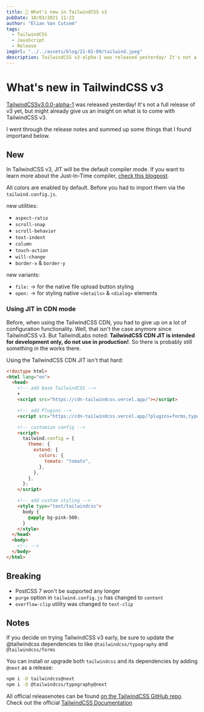 ```yaml
---
title: 💄 What's new in TailwindCSS v3
pubDate: 10/03/2021 11:23
author: "Elian Van Cutsem"
tags:
  - TailwindCSS
  - JavaScript
  - Release
imgUrl: "../../assets/blog/21-02-09/tailwind.jpeg"
description: TailwindCSS v3-alpha-1 was released yesterday! It's not a full release of v3 yet, but might already give us an insight on what is to come with TailwindCSS v3.
---
```


# What's new in TailwindCSS v3

[TailwindCSSv3.0.0-alpha-1](https://github.com/tailwindlabs/tailwindcss/releases/tag/v3.0.0-alpha.1) was released yesterday! It's not a full release of v3 yet, but might already give us an insight on what is to come with TailwindCSS v3.

I went through the release notes and summed up some things that I found importand below.

## New

In TailwindCSS v3, JIT will be the default compiler mode. If you want to learn more about the Just-In-Time compiler, [check this blogpost](https://www.elian.codes/blog/21-03-16-what-is-tailwindcss-jit-and-how-to-use-it/).

All colors are enabled by default. Before you had to import them via the `tailwind.config.js`.

new utilities:

- `aspect-ratio`
- `scroll-snap`
- `scroll-behavior`
- `text-indent`
- `column`
- `touch-action`
- `will-change`
- `border-x` & `border-y`

new variants:

- `file:` -> for the native file upload button styling
- `open:` -> for styling native `<details>` & `<dialog>` elements

### Using JIT in CDN mode

Before, when using the TailwindCSS CDN, you had to give up on a lot of configuration functionality. Well, that isn't the case anymore since TailwindCSS v3. But TailwindLabs noted: **TailwindCSS CDN JIT is intended for development only, do not use in production!**. So there is probably still something in the works there.

Using the TailwindCSS CDN JIT isn't that hard:

```html
<!doctype html>
<html lang="en">
  <head>
    <!-- add base TailwindCSS -->
    +
    <script src="https://cdn-tailwindcss.vercel.app/"></script>

    <!-- add Plugins -->
    <script src="https://cdn-tailwindcss.vercel.app/?plugins=forms,typography,aspect-ratio,line-clamp"></script>

    <!-- customize config -->
    <script>
      tailwind.config = {
        theme: {
          extend: {
            colors: {
              tomato: "tomato",
            },
          },
        },
      };
    </script>

    <!-- add custom styling -->
    <style type="text/tailwindcss">
      body {
        @apply bg-pink-500;
      }
    </style>
  </head>
  <body>
    <!-- -->
  </body>
</html>
```

## Breaking

- PostCSS 7 won't be supported any longer
- `purge` option in `tailwind.config.js` has changed to `content`
- `overflow-clip` utility was changed to `text-clip`

## Notes

If you decide on trying TailwindCSS v3 early, be sure to update the @tailwindcss dependencies to like `@tailwindcss/typography` and `@tailwindcss/forms`

You can install or upgrade both `tailwindcss` and its dependencies by adding `@next` as a release:

```bash
npm i -D tailwindcss@next
npm i -D @tailwindcss/typography@next
```

All official releasenotes can be found [on the TailwindCSS GitHub repo](https://github.com/tailwindlabs/tailwindcss/releases).
Check out the official [TailwindCSS Documentation](https://tailwindcss.com/docs)
